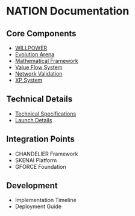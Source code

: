 # NATION Documentation

## Core Components
* [WILLPOWER](WILLPOWER.md)
* [Evolution Arena](Evolution-Arena.md)
* [Mathematical Framework](Mathematical-Framework.md)
* [Value Flow System](Value-Flow.md)
* [Network Validation](Network-Validation.md)
* [XP System](XP-System.md)

## Technical Details
* [Technical Specifications](Technical-Specifications.md)
* [Launch Details](Launch-Details.md)

## Integration Points
* CHANDELIER Framework
* SKENAI Platform
* GFORCE Foundation

## Development
* Implementation Timeline
* Deployment Guide
